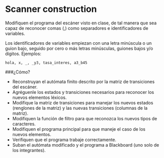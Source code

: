 # Scanner construction

Modifiquen el programa del escáner visto en clase, de tal manera que sea capaz de reconocer comas (,) como separadores e identificadores de variables.

Los identificadores de variables empiezan con una letra minúscula o un guion bajo, seguido por cero o más letras minúsculas, guiones bajos y/o dígitos.
Ejemplos: 

``` hola, x, _, _y3, tasa_interes, a3_b45 ```

###¿Cómo?

- Reconstruyan el autómata finito descrito por la matriz de transiciones del escáner.
- Agréguenle los estados y transiciones necesarios para reconocer los nuevos elementos léxicos.
- Modifique la matriz de transiciones para manejar los nuevos estados (renglones de la matriz) y las nuevas transiciones (columnas de la matriz).
- Modifiquen la función de filtro para que reconozca los nuevos tipos de caracteres.
- Modifiquen el programa principal para que maneje el caso de los nuevos elementos.
- Verifiquen que el programa trabaje correctamente.
- Suban el autómata modificado y el programa a Blackboard (uno solo de los integrantes).
